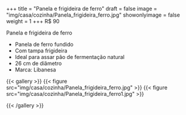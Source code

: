 +++
title = "Panela e frigideira de ferro"
draft = false
image = "img/casa/cozinha/Panela_frigideira_ferro.jpg"
showonlyimage = false
weight = 1
+++
<span class="price">R$ 90</span>

<!--more-->

Panela e frigideira de ferro	

- Panela de ferro fundido
- Com tampa frigideira
- Ideal para assar pão de fermentação natural
- 26 cm de diâmetro
- Marca: Libanesa


{{< gallery >}}
{{< figure src="img/casa/cozinha/Panela_frigideira_ferro.jpg" >}}
{{< figure src="img/casa/cozinha/Panela_frigideira_ferro1.jpg" >}}

{{< /gallery >}}
